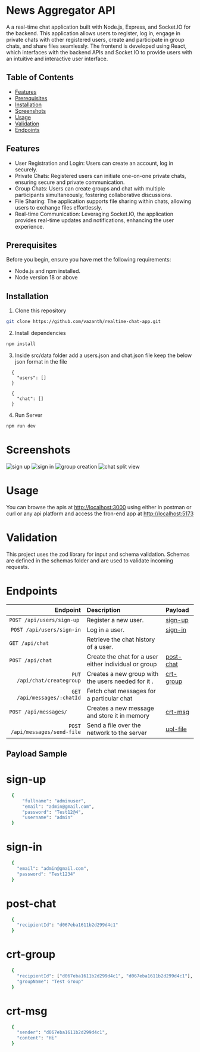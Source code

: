 # News Aggregator API

A a real-time chat application built with Node.js, Express, and Socket.IO for the backend. This application allows users to register, log in, engage in private chats with other registered users, create and participate in group chats, and share files seamlessly. The frontend is developed using React, which interfaces with the backend APIs and Socket.IO to provide users with an intuitive and interactive user interface.

## Table of Contents

- [Features](#features)
- [Prerequisites](#prerequisites)
- [Installation](#installation)
- [Screenshots](#screenshots)
- [Usage](#usage)
- [Validation](#validation)
- [Endpoints](#endpoints)

## Features

- User Registration and Login: Users can create an account, log in securely.
- Private Chats: Registered users can initiate one-on-one private chats, ensuring secure and private communication.
- Group Chats: Users can create groups and chat with multiple participants simultaneously, fostering collaborative discussions.
- File Sharing: The application supports file sharing within chats, allowing users to exchange files effortlessly.
- Real-time Communication: Leveraging Socket.IO, the application provides real-time updates and notifications, enhancing the user experience.

## Prerequisites

Before you begin, ensure you have met the following requirements:

- Node.js and npm installed.
- Node version 18 or above

## Installation

1. Clone this repository

```bash
git clone https://github.com/vazanth/realtime-chat-app.git
```

2. Install dependencies

```bash
npm install
```

3. Inside src/data folder add a users.json and chat.json file keep the below json format in the file

```
  {
    "users": []
  }

  {
    "chat": []
  }

```

4. Run Server

```bash
npm run dev
```

# Screenshots

<img loading="lazy" src="./backend/public/sign-up.png" alt="sign up" />

<img loading="lazy" src="./backend/public/sign-in.png" alt="sign in" />

<img loading="lazy" src="./backend/public/group-creation.png" alt="group creation" />

<img loading="lazy" src="./backend/public/chat-split-view.png" alt="chat split view" />

# Usage

You can browse the apis at <http://localhost:3000> using either in postman or curl or any api platform and access the fron-end app at <http://localhost:5173>

# Validation

This project uses the zod library for input and schema validation. Schemas are defined in the schemas folder and are used to validate incoming requests.

# Endpoints

|                       Endpoint | Description                                           | Payload                 |
| -----------------------------: | :---------------------------------------------------- | :---------------------- |
|     `POST /api/users/sign-up ` | Register a new user.                                  | [sign-up](#sign-up)     |
|      `POST /api/users/sign-in` | Log in a user.                                        | [sign-in](#sign-in)     |
|   `GET /api/chat             ` | Retrieve the chat history of a user.                  |                         |
|   `POST /api/chat            ` | Create the chat for a user either individual or group | [post-chat](#post-chat) |
|    `PUT /api/chat/creategroup` | Creates a new group with the users needed for it .    | [crt-group](#crt-group) |
|    `GET /api/messages/:chatId` | Fetch chat messages for a particular chat             |                         |
|    `POST /api/messages/      ` | Creates a new message and store it in memory          | [crt-msg](#crt-msg)     |
| `POST /api/messages/send-file` | Send a file over the network to the server            | [upl-file](#upl-file)   |

## Payload Sample

# sign-up

```bash
  {
      "fullname": "adminuser",
      "email": "admin@gmail.com",
      "password": "Test12@4",
      "username": "admin"
  }
```

# sign-in

```bash
  {
    "email": "admin@gmail.com",
    "password": "Test1234"
  }
```

# post-chat

```bash
  {
    "recipientId": "d067eba1611b2d299d4c1"
  }
```

# crt-group

```bash
  {
    "recipientId": ["d067eba1611b2d299d4c1", "d067eba1611b2d299d4c1"],
    "groupName": "Test Group"
  }
```

# crt-msg

```bash
  {
    "sender": "d067eba1611b2d299d4c1",
    "content": "Hi"
  }
```
